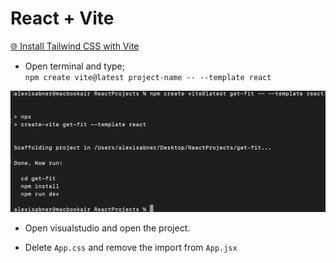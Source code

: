# React + Vite
[🌐 Install Tailwind CSS with Vite](https://tailwindcss.com/docs/guides/vite)
* Open terminal and type;  
`npm create vite@latest project-name -- --template react`

![alt text](image.png)

* Open visualstudio and open the project.

* Delete `App.css` and remove the import from `App.jsx`

